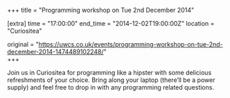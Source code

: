 +++
title = "Programming workshop on Tue 2nd December 2014"

[extra]
time = "17:00:00"
end_time = "2014-12-02T19:00:00Z"
location = "Curiositea"

original = "https://uwcs.co.uk/events/programming-workshop-on-tue-2nd-december-2014-1474489102248/"    
+++

Join us in Curiositea for programming like a hipster with some delicious refreshments of your choice. Bring along your laptop (there’ll be a power supply) and feel free to drop in with any programming related questions.

